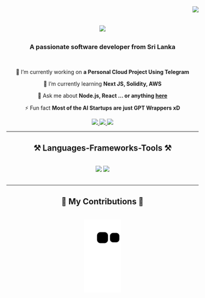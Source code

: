 <img align="right" src="https://visitor-badge.laobi.icu/badge?page_id=rakithat20.rakithat20" />

<h1 align="center">
    <img src="https://readme-typing-svg.herokuapp.com/?font=Righteous&size=35&center=true&vCenter=true&width=500&height=70&duration=4000&lines=Hi+There!+👋;+I'm+Rakitha+!!!;" />
</h1>


<h3 align="center">A passionate software developer from Sri Lanka</h3>

<br/>


<div align="center">
 
 🔭 I’m currently working on **a Personal Cloud Project Using Telegram**
 
 🌱 I’m currently learning **Next JS, Solidity, AWS**

💬 Ask me about **Node.js, React ... or anything <a href="mailto:tharupathir@gmail.com">here</a>**

⚡ Fun fact **Most of the AI Startups are just GPT Wrappers xD**

 </div>
 
 
<div align="center"> 
  <a href=""mailto:tharupathir@gmail.com">
    <img src="https://img.shields.io/badge/Gmail-333333?style=for-the-badge&logo=gmail&logoColor=red" />
  </a>
  <a href="https://www.linkedin.com/in/tharupathi" target="_blank">
    <img src="https://img.shields.io/badge/LinkedIn-0077B5?style=for-the-badge&logo=linkedin&logoColor=white" target="_blank" />
  </a>
  <a href="https://www.tharupathir.live" target="_blank">
     <img src="https://img.shields.io/badge/Portfolio-FF5722?style=for-the-badge&logo=todoist&logoColor=white" target="_blank" /> <!-- sqlite, safari, google-chrome are other good icon options -->
  </a>
</div>

 <hr/>

 
<h2 align="center">⚒️ Languages-Frameworks-Tools ⚒️</h2>
<br/>
<div align="center">
    <img src="https://skillicons.dev/icons?i=react,html,css,vscode,github,tailwind,git," />
    <img src="https://skillicons.dev/icons?i=nodejs,python,solidity,javascript,postgresql,typescript,express,mongodb,c,java,nextjs,mysql," /><br>
</div>

<br/>
<hr/>

<div align="center">
  <h2>🐍 My Contributions 🐍</h2>
  <br>
    <img alt="snake eating my contributions" src="https://raw.githubusercontent.com/rakithat20/rakithat20/output/github-contribution-grid-snake.svg" />
  
  <br/><br/><br/>
</div>

<!---
rakithat20/rakithat20 is a ✨ special ✨ repository because its `README.md` (this file) appears on your GitHub profile.
You can click the Preview link to take a look at your changes.
--->
